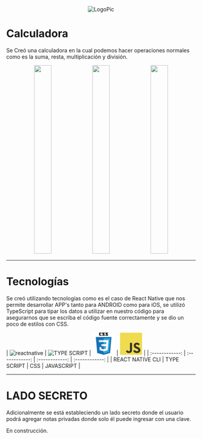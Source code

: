  <p align='center'>
  <img alt='LogoPic' src='https://reactnative.dev/img/header_logo.svg'   width='200px' height='200px' />
</p>

# Calculadora 

Se Creó una calculadora en la cual podemos hacer operaciones normales como es la suma, resta, multiplicación y división.

<p align="center">
<img  src="https://user-images.githubusercontent.com/76981775/132179292-d3189efa-ba7b-408d-89b6-aace93657f89.png" width="30%" height='500px'>
<img  src="https://user-images.githubusercontent.com/76981775/132179353-958a60de-d967-4583-86ad-53357662eca6.png" width="30%" height='500px'>
<img  src="https://user-images.githubusercontent.com/76981775/132179395-af4dabf9-f439-4abe-bc5b-064a3405d727.png" width="30%" height='500px'>
</p>

**************

# Tecnologías


Se creó utilizando tecnologías como es el caso de React Native que nos permite desarrollar APP's tanto para ANDROID como para iOS, se utilizó TypeScript para tipar los datos a utilizar en nuestro código para asegurarnos que se escriba el código fuente correctamente y se dio un poco de estilos con CSS.

| <img src="https://reactnative.dev/img/header_logo.svg" alt="reactnative" width="60" alt="React Native"> | <img src="https://res.cloudinary.com/practicaldev/image/fetch/s--6McQQU7i--/c_imagga_scale,f_auto,fl_progressive,h_900,q_auto,w_1600/https://dev-to-uploads.s3.amazonaws.com/i/j4hwcf7lntmqyha7ras5.png" width="70" alt="TYPE SCRIPT"> | <img src="https://raw.githubusercontent.com/devicons/devicon/master/icons/css3/css3-original-wordmark.svg" width="60" alt="CSS"> |
<img src="https://raw.githubusercontent.com/devicons/devicon/master/icons/javascript/javascript-original.svg" width="60" alt="JS"> |
| :------------: | :------------: | :------------: | :------------: |
| REACT NATIVE CLI | TYPE SCRIPT | CSS  |  JAVASCRIPT  | 


*******************

# LADO SECRETO

Adicionalmente se está estableciendo un lado secreto donde el usuario podrá agregar notas privadas donde solo él puede ingresar con una clave.

En construcción.



